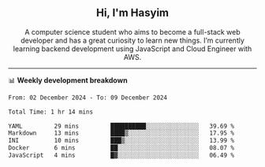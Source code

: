 <h2 align="center">Hi, I'm Hasyim</h2>

<p align="center">A computer science student who aims to become a full-stack web developer and has a great curiosity to learn new things. I’m currently learning backend development using JavaScript and Cloud Engineer with AWS.</p>

---

📊 **Weekly development breakdown**

<!--START_SECTION:waka-->

```txt
From: 02 December 2024 - To: 09 December 2024

Total Time: 1 hr 14 mins

YAML         29 mins         ██████████░░░░░░░░░░░░░░░   39.69 %
Markdown     13 mins         ████▒░░░░░░░░░░░░░░░░░░░░   17.95 %
INI          10 mins         ███▒░░░░░░░░░░░░░░░░░░░░░   13.99 %
Docker       6 mins          ██░░░░░░░░░░░░░░░░░░░░░░░   08.07 %
JavaScript   4 mins          █▓░░░░░░░░░░░░░░░░░░░░░░░   06.49 %
```

<!--END_SECTION:waka-->

<!-- - You can reach me on **hasyim11c@gmail.com** -->
